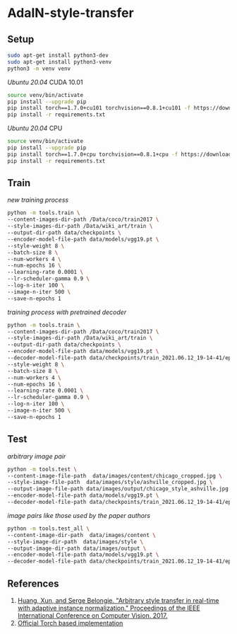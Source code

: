 # AdaIN-style-transfer

## Setup 

```bash
sudo apt-get install python3-dev
sudo apt-get install python3-venv
python3 -m venv venv
```

_Ubuntu 20.04_ CUDA 10.01

```bash
source venv/bin/activate
pip install --upgrade pip
pip install torch==1.7.0+cu101 torchvision==0.8.1+cu101 -f https://download.pytorch.org/whl/torch_stable.html
pip install -r requirements.txt 
```

_Ubuntu 20.04_ CPU

```bash
source venv/bin/activate
pip install --upgrade pip
pip install torch==1.7.0+cpu torchvision==0.8.1+cpu -f https://download.pytorch.org/whl/torch_stable.html
pip install -r requirements.txt 
```

## Train

_new training process_

```bash
python -m tools.train \
--content-images-dir-path /Data/coco/train2017 \
--style-images-dir-path /Data/wiki_art/train \
--output-dir-path data/checkpoints \
--encoder-model-file-path data/models/vgg19.pt \
--style-weight 8 \
--batch-size 8 \
--num-workers 4 \
--num-epochs 16 \
--learning-rate 0.0001 \
--lr-scheduler-gamma 0.9 \
--log-n-iter 100 \
--image-n-iter 500 \
--save-n-epochs 1
```

_training process with pretrained decoder_

```bash
python -m tools.train \
--content-images-dir-path /Data/coco/train2017 \
--style-images-dir-path /Data/wiki_art/train \
--output-dir-path data/checkpoints \
--encoder-model-file-path data/models/vgg19.pt \
--decoder-model-file-path data/checkpoints/train_2021.06.12_19-14-41/epoch_15_decoder.pt \
--style-weight 8 \
--batch-size 8 \
--num-workers 4 \
--num-epochs 16 \
--learning-rate 0.0001 \
--lr-scheduler-gamma 0.9 \
--log-n-iter 100 \
--image-n-iter 500 \
--save-n-epochs 1
```

## Test

_arbitrary image pair_

```bash
python -m tools.test \
--content-image-file-path  data/images/content/chicago_cropped.jpg \
--style-image-file-path  data/images/style/ashville_cropped.jpg \
--output-image-file-path data/images/output/chicago_style_ashville.jpg \
--encoder-model-file-path data/models/vgg19.pt \
--decoder-model-file-path data/checkpoints/train_2021.06.12_19-14-41/epoch_15_decoder.pt
```

_image pairs like those used by the paper authors_

```bash
python -m tools.test_all \
--content-image-dir-path  data/images/content \
--style-image-dir-path  data/images/style \
--output-image-dir-path data/images/output \
--encoder-model-file-path data/models/vgg19.pt \
--decoder-model-file-path data/checkpoints/train_2021.06.12_19-14-41/epoch_15_decoder.pt
```

## References

1. [Huang, Xun, and Serge Belongie. "Arbitrary style transfer in real-time with adaptive instance normalization." Proceedings of the IEEE International Conference on Computer Vision. 2017.](https://openaccess.thecvf.com/content_ICCV_2017/papers/Huang_Arbitrary_Style_Transfer_ICCV_2017_paper.pdf)
2. [Official Torch based implementation](https://github.com/xunhuang1995/AdaIN-style)
